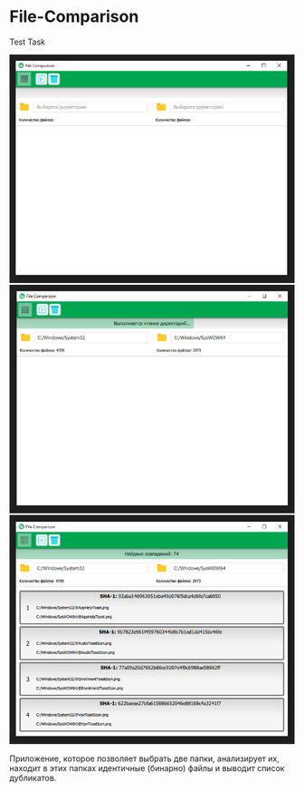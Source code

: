 # File-Comparison
Test Task

![alt text](https://github.com/AlexZelenin/File-Comparison/blob/main/blob/1.png?raw=true)
![alt text](https://github.com/AlexZelenin/File-Comparison/blob/main/blob/2.png?raw=true)
![alt text](https://github.com/AlexZelenin/File-Comparison/blob/main/blob/3.png?raw=true)

Приложение, которое позволяет выбрать две папки, анализирует их, находит в этих папках идентичные (бинарно) файлы и выводит список дубликатов. 

